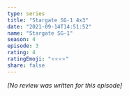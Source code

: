 ```yaml
---
type: series
title: "Stargate SG-1 4x3"
date: "2021-09-14T14:51:52"
name: "Stargate SG-1"
season: 4
episode: 3
rating: 4
ratingEmoji: "⭐️⭐️⭐️⭐️"
share: false
---
```


_[No review was written for this episode]_
